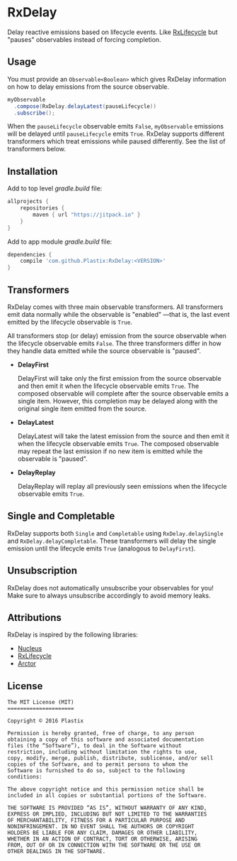 # RxDelay
Delay reactive emissions based on lifecycle events. Like [RxLifecycle](https://github.com/trello/RxLifecycle) but "pauses" observables instead of forcing completion.

## Usage
You must provide an `Observable<Boolean>` which gives RxDelay information on how to delay emissions from the source observable.

```java
myObservable
  .compose(RxDelay.delayLatest(pauseLifecycle))
  .subscribe();
```

When the `pauseLifecycle` observable emits `False`, `myObservable` emissions will be delayed until `pauseLifecycle` emits `True`. RxDelay supports different transformers which treat emissions while paused differently. See the list of transformers below.

## Installation 
Add to top level *gradle.build* file:

```gradle
allprojects {
    repositories {
        maven { url "https://jitpack.io" }
    }
}
```

Add to app module *gradle.build* file:
```gradle
dependencies {
    compile 'com.github.Plastix:RxDelay:<VERSION>'
}
```

## Transformers
RxDelay comes with three main observable transformers. All transformers emit data normally while the observable is "enabled" —that is, the last event emitted by the lifecycle observable is `True`. 

All transformers stop (or delay) emission from the source observable when the lifecycle observable emits `False`. The three transformers differ in how they handle data emitted while the source observable is "paused".

* **DelayFirst**

   DelayFirst will take only the first emission from the source observable and then emit it when the lifecycle observable emits `True`. The composed observable will complete after the source observable emits a single item. However, this completion may be delayed along with the original single item emitted from the source.

* **DelayLatest**

   DelayLatest will take the latest emission from the source and then emit it when the lifecycle observable emits `True`. The composed observable may repeat the last emission if no new item is emitted while the observable is "paused".

* **DelayReplay**

   DelayReplay will replay all previously seen emissions when the lifecycle observable emits `True`.

## Single and Completable
RxDelay supports both `Single` and `Completable` using `RxDelay.delaySingle` and `RxDelay.delayCompletable`. These transformers will delay the single emission until the lifecycle emits `True` (analogous to `DelayFirst`).

## Unsubscription
RxDelay does not automatically unsubscribe your observables for you! Make sure to always unsubscribe accordingly to avoid memory leaks.

## Attributions
RxDelay is inspired by the following libraries:

* [Nucleus](https://github.com/konmik/nucleus)
* [RxLifecycle](https://github.com/trello/RxLifecycle)
* [Arctor](https://github.com/alapshin/arctor)


## License
```
The MIT License (MIT)
=====================

Copyright © 2016 Plastix

Permission is hereby granted, free of charge, to any person
obtaining a copy of this software and associated documentation
files (the “Software”), to deal in the Software without
restriction, including without limitation the rights to use,
copy, modify, merge, publish, distribute, sublicense, and/or sell
copies of the Software, and to permit persons to whom the
Software is furnished to do so, subject to the following
conditions:

The above copyright notice and this permission notice shall be
included in all copies or substantial portions of the Software.

THE SOFTWARE IS PROVIDED “AS IS”, WITHOUT WARRANTY OF ANY KIND,
EXPRESS OR IMPLIED, INCLUDING BUT NOT LIMITED TO THE WARRANTIES
OF MERCHANTABILITY, FITNESS FOR A PARTICULAR PURPOSE AND
NONINFRINGEMENT. IN NO EVENT SHALL THE AUTHORS OR COPYRIGHT
HOLDERS BE LIABLE FOR ANY CLAIM, DAMAGES OR OTHER LIABILITY,
WHETHER IN AN ACTION OF CONTRACT, TORT OR OTHERWISE, ARISING
FROM, OUT OF OR IN CONNECTION WITH THE SOFTWARE OR THE USE OR
OTHER DEALINGS IN THE SOFTWARE.
```
